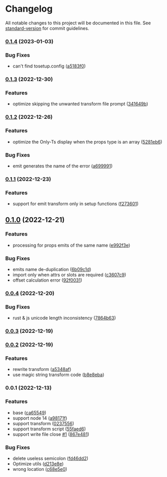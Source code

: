 # Changelog

All notable changes to this project will be documented in this file. See [standard-version](https://github.com/conventional-changelog/standard-version) for commit guidelines.

### [0.1.4](https://github.com/a145789/vue3-script-to-setup/compare/v0.1.3...v0.1.4) (2023-01-03)


### Bug Fixes

* can't find tosetup.config ([a5183f0](https://github.com/a145789/vue3-script-to-setup/commit/a5183f0f81e577d497917a3cbeb292e061cb2372))

### [0.1.3](https://github.com/a145789/vue3-script-to-setup/compare/v0.1.2...v0.1.3) (2022-12-30)


### Features

* optimize skipping the unwanted transform file prompt ([341649b](https://github.com/a145789/vue3-script-to-setup/commit/341649b4b5cc43156cf45c9c5705865e50cecda9))

### [0.1.2](https://github.com/a145789/vue3-script-to-setup/compare/v0.1.1...v0.1.2) (2022-12-26)


### Features

* optimize the Only-Ts display when the props type is an array ([5281eb6](https://github.com/a145789/vue3-script-to-setup/commit/5281eb67ab984cd5c3f4cd0f24c20abe99f74f38))


### Bug Fixes

* emit generates the name of the error ([a699991](https://github.com/a145789/vue3-script-to-setup/commit/a699991b8a457ee3a136a6b43589e0e1121b6c01))

### [0.1.1](https://github.com/a145789/vue3-script-to-setup/compare/v0.1.0...v0.1.1) (2022-12-23)


### Features

* support for emit transform only in setup functions ([f273601](https://github.com/a145789/vue3-script-to-setup/commit/f273601ef8efcd925f296f1e33905196bdb3d0d2))

## [0.1.0](https://github.com/a145789/vue3-script-to-setup/compare/v0.0.4...v0.1.0) (2022-12-21)


### Features

* processing for props emits of the same name ([e992f3e](https://github.com/a145789/vue3-script-to-setup/commit/e992f3e59100a1115d3234fe5bdd0b58110f8fa1))


### Bug Fixes

* emits name de-duplication ([6b09c1d](https://github.com/a145789/vue3-script-to-setup/commit/6b09c1d3df53b1196a21d8485dac441d4acd6f9a))
* import only when attrs or slots are required ([c3607c9](https://github.com/a145789/vue3-script-to-setup/commit/c3607c99b0f6b112a80a883615cda33e22786436))
* offset calculation error ([92f0031](https://github.com/a145789/vue3-script-to-setup/commit/92f003192cc4884e36a24a274a80e21058271219))

### [0.0.4](https://github.com/a145789/vue3-script-to-setup/compare/v0.0.3...v0.0.4) (2022-12-20)


### Bug Fixes

* rust & js unicode length inconsistency ([7864b63](https://github.com/a145789/vue3-script-to-setup/commit/7864b63cd9fdd9d5f3ca30f9cf8fa622b96c8ffd))

### [0.0.3](https://github.com/a145789/vue3-script-to-setup/compare/v0.0.2...v0.0.3) (2022-12-19)

### [0.0.2](https://github.com/a145789/vue3-script-to-setup/compare/v0.0.1...v0.0.2) (2022-12-19)


### Features

* rewrite transform ([a5348af](https://github.com/a145789/vue3-script-to-setup/commit/a5348af30b03f6331172c676e728464b6665af19))
* use magic string transform code ([b8e8eba](https://github.com/a145789/vue3-script-to-setup/commit/b8e8ebaf4a58ad82a720d4c3b18a15235743f643))

### 0.0.1 (2022-12-13)


### Features

* base ([ca65549](https://github.com/a145789/vue3-script-to-setup/commit/ca65549dd61b9d48d57a6508fea73a4b50ab1d2c))
* support node 14 ([a98171f](https://github.com/a145789/vue3-script-to-setup/commit/a98171fcc19cde58c32eca160c63f102d6215943))
* support transform ([0237556](https://github.com/a145789/vue3-script-to-setup/commit/0237556f2a4f388548100f6766eab7ad2d47df2d))
* support transform script ([55faed6](https://github.com/a145789/vue3-script-to-setup/commit/55faed62fa075da58a80b9a29412df84a089ad33))
* support write file close [#1](https://github.com/a145789/vue3-script-to-setup/issues/1) ([867e481](https://github.com/a145789/vue3-script-to-setup/commit/867e481eed015e5d111a58b6bf3c95de5f1979f6))


### Bug Fixes

* delete useless semicolon ([fd46dd2](https://github.com/a145789/vue3-script-to-setup/commit/fd46dd2055d9e35a933e9cd0080d0ca93989176e))
* Optimize utils ([d213e8e](https://github.com/a145789/vue3-script-to-setup/commit/d213e8e5e12bb4c25080731b44f23587b0b72190))
* wrong location ([c68e5e0](https://github.com/a145789/vue3-script-to-setup/commit/c68e5e01fd7a6fe146bdd513379d535c0591fb72))
